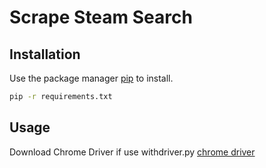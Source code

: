 # Scrape Steam Search

## Installation

Use the package manager [pip](https://pip.pypa.io/en/stable/) to install.

```bash
pip -r requirements.txt
```

## Usage

Download Chrome Driver if use withdriver.py [chrome driver](https://developer.chrome.com/docs/chromedriver/downloads)
